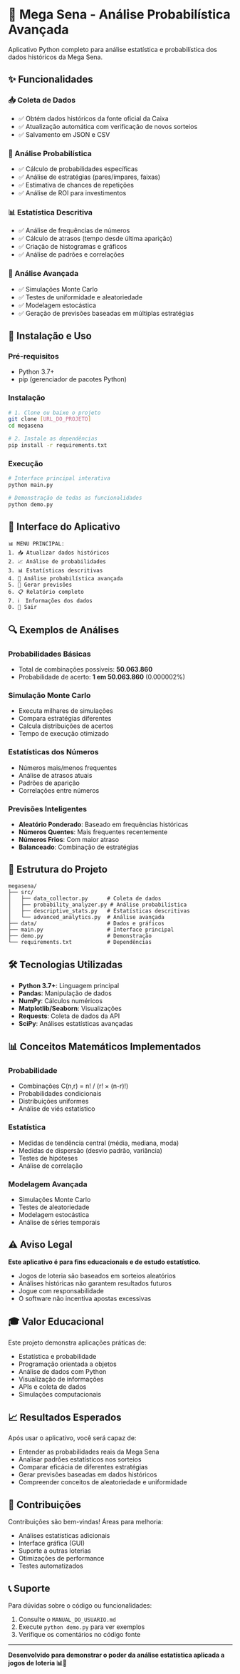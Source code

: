 # 🎰 Mega Sena - Análise Probabilística Avançada

Aplicativo Python completo para análise estatística e probabilística dos dados históricos da Mega Sena.

## ✨ Funcionalidades

### 📥 Coleta de Dados
- ✅ Obtém dados históricos da fonte oficial da Caixa
- ✅ Atualização automática com verificação de novos sorteios
- ✅ Salvamento em JSON e CSV

### 🎲 Análise Probabilística
- ✅ Cálculo de probabilidades específicas
- ✅ Análise de estratégias (pares/ímpares, faixas)
- ✅ Estimativa de chances de repetições
- ✅ Análise de ROI para investimentos

### 📊 Estatística Descritiva
- ✅ Análise de frequências de números
- ✅ Cálculo de atrasos (tempo desde última aparição)
- ✅ Criação de histogramas e gráficos
- ✅ Análise de padrões e correlações

### 🧬 Análise Avançada
- ✅ Simulações Monte Carlo
- ✅ Testes de uniformidade e aleatoriedade
- ✅ Modelagem estocástica
- ✅ Geração de previsões baseadas em múltiplas estratégias

## 🚀 Instalação e Uso

### Pré-requisitos
- Python 3.7+
- pip (gerenciador de pacotes Python)

### Instalação
```bash
# 1. Clone ou baixe o projeto
git clone [URL_DO_PROJETO]
cd megasena

# 2. Instale as dependências
pip install -r requirements.txt
```

### Execução
```bash
# Interface principal interativa
python main.py

# Demonstração de todas as funcionalidades
python demo.py
```

## 📱 Interface do Aplicativo

```
📊 MENU PRINCIPAL:
1. 📥 Atualizar dados históricos
2. 📈 Análise de probabilidades  
3. 📊 Estatísticas descritivas
4. 🎯 Análise probabilística avançada
5. 🔮 Gerar previsões
6. 📋 Relatório completo
7. ℹ️  Informações dos dados
0. 🚪 Sair
```

## 🔍 Exemplos de Análises

### Probabilidades Básicas
- Total de combinações possíveis: **50.063.860**
- Probabilidade de acerto: **1 em 50.063.860** (0.000002%)

### Simulação Monte Carlo
- Executa milhares de simulações
- Compara estratégias diferentes
- Calcula distribuições de acertos
- Tempo de execução otimizado

### Estatísticas dos Números
- Números mais/menos frequentes
- Análise de atrasos atuais
- Padrões de aparição
- Correlações entre números

### Previsões Inteligentes
- **Aleatório Ponderado**: Baseado em frequências históricas
- **Números Quentes**: Mais frequentes recentemente  
- **Números Frios**: Com maior atraso
- **Balanceado**: Combinação de estratégias

## 📁 Estrutura do Projeto

```
megasena/
├── src/
│   ├── data_collector.py      # Coleta de dados
│   ├── probability_analyzer.py # Análise probabilística
│   ├── descriptive_stats.py   # Estatísticas descritivas
│   └── advanced_analytics.py  # Análise avançada
├── data/                      # Dados e gráficos
├── main.py                    # Interface principal
├── demo.py                    # Demonstração
└── requirements.txt           # Dependências
```

## 🛠️ Tecnologias Utilizadas

- **Python 3.7+**: Linguagem principal
- **Pandas**: Manipulação de dados
- **NumPy**: Cálculos numéricos  
- **Matplotlib/Seaborn**: Visualizações
- **Requests**: Coleta de dados da API
- **SciPy**: Análises estatísticas avançadas

## 📊 Conceitos Matemáticos Implementados

### Probabilidade
- Combinações C(n,r) = n! / (r! × (n-r)!)
- Probabilidades condicionais
- Distribuições uniformes
- Análise de viés estatístico

### Estatística
- Medidas de tendência central (média, mediana, moda)
- Medidas de dispersão (desvio padrão, variância)
- Testes de hipóteses
- Análise de correlação

### Modelagem Avançada
- Simulações Monte Carlo
- Testes de aleatoriedade
- Modelagem estocástica
- Análise de séries temporais

## ⚠️ Aviso Legal

**Este aplicativo é para fins educacionais e de estudo estatístico.**

- Jogos de loteria são baseados em sorteios aleatórios
- Análises históricas não garantem resultados futuros  
- Jogue com responsabilidade
- O software não incentiva apostas excessivas

## 🎓 Valor Educacional

Este projeto demonstra aplicações práticas de:
- Estatística e probabilidade
- Programação orientada a objetos
- Análise de dados com Python
- Visualização de informações
- APIs e coleta de dados
- Simulações computacionais

## 📈 Resultados Esperados

Após usar o aplicativo, você será capaz de:
- Entender as probabilidades reais da Mega Sena
- Analisar padrões estatísticos nos sorteios
- Comparar eficácia de diferentes estratégias
- Gerar previsões baseadas em dados históricos
- Compreender conceitos de aleatoriedade e uniformidade

## 🤝 Contribuições

Contribuições são bem-vindas! Áreas para melhoria:
- Análises estatísticas adicionais
- Interface gráfica (GUI)
- Suporte a outras loterias
- Otimizações de performance
- Testes automatizados

## 📞 Suporte

Para dúvidas sobre o código ou funcionalidades:
1. Consulte o `MANUAL_DO_USUARIO.md`
2. Execute `python demo.py` para ver exemplos
3. Verifique os comentários no código fonte

---

**Desenvolvido para demonstrar o poder da análise estatística aplicada a jogos de loteria 📊🎲**